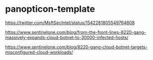 # panopticon-template

https://twitter.com/MsftSecIntel/status/1542281805549764608

https://www.sentinelone.com/blog/from-the-front-lines-8220-gang-massively-expands-cloud-botnet-to-30000-infected-hosts/

https://www.sentinelone.com/blog/8220-gang-cloud-botnet-targets-misconfigured-cloud-workloads/
